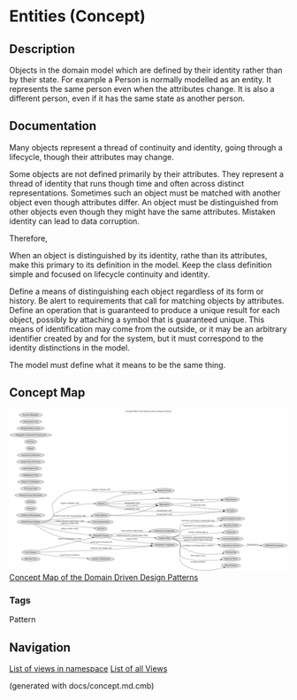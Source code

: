 # Entities (Concept)
## Description
Objects in the domain model which are defined by their identity rather than
by their state. For example a Person is normally modelled as an entity. It
represents the same person even when the attributes change. It is also a
different person, even if it has the same state as another person.

## Documentation
Many objects represent a thread of continuity and identity, going through a
lifecycle, though their attributes may change.

Some objects are not defined primarily by their attributes. They represent a
thread of identity that runs though time and often across distinct
representations. Sometimes such an object must be matched with another object
even though attributes differ. An object must be distinguished from other
objects even though they might have the same attributes. Mistaken identity
can lead to data corruption.

Therefore,

When an object is distinguished by its identity, rathe than its attributes,
make this primary to its definition in the model. Keep the class definition
simple and focused on lifecycle continuity and identity.

Define a means of distinguishing each object regardless of its form or history.
Be alert to requirements that call for matching objects by attributes. Define
an operation that is guaranteed to produce a unique result for each object,
possibly by attaching a symbol that is guaranteed unique. This means of
identification may come from the outside, or it may be an arbitrary identifier
created by and for the system, but it must correspond to the identity
distinctions in the model.

The model must define what it means to be the same thing.

## Concept Map
![Concept Map of the Domain Driven Design Patterns](../ddd/concept-view.png)
[Concept Map of the Domain Driven Design Patterns](../ddd/concept-view.md)

### Tags
Pattern


## Navigation
[List of views in namespace](./views-in-namespace.md)
[List of all Views](../views.md)

(generated with docs/concept.md.cmb)
